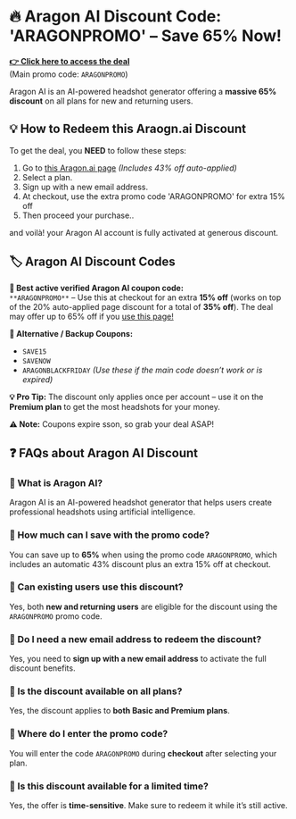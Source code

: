 # 🔥 Aragon AI Discount Code: 'ARAGONPROMO' – Save 65% Now!

[**👉 Click here to access the deal**](https://www.aragon.ai/pricing?via=gthb)  
(Main promo code: `ARAGONPROMO`)

Aragon AI is an AI-powered headshot generator offering a **massive 65% discount** on all plans for new and returning users.


## 💡 How to Redeem this Araogn.ai Discount
To get the deal, you **NEED** to follow these steps:

1. Go to [this Aragon.ai page](https://www.aragon.ai/pricing?via=gthb) *(Includes 43% off auto-applied)*
2. Select a plan.
3. Sign up with a new email address.
4. At checkout, use the extra promo code 'ARAGONPROMO' for extra 15% off
5. Then proceed your purchase..

and voilà! your Aragon AI account is fully activated at generous discount.



## 🏷️ Aragon AI Discount Codes

**🔹 Best active verified Aragon AI coupon code:**  
`**ARAGONPROMO**` – Use this at checkout for an extra **15% off** (works on top of the 20% auto-applied page discount for a total of **35% off**). The deal may offer up to 65% off if you [use this page!](https://www.aragon.ai/pricing?via=gthb)

**🔸 Alternative / Backup Coupons:**  
- `SAVE15`
- `SAVENOW`
- `ARAGONBLACKFRIDAY`
*(Use these if the main code doesn’t work or is expired)*

**💡 Pro Tip:** The discount only applies once per account – use it on the **Premium plan** to get the most headshots for your money.

**⚠️ Note:** Coupons expire sson, so grab your deal ASAP!


## ❓ FAQs about Aragon AI Discount

### 🔹 What is Aragon AI?

Aragon AI is an AI-powered headshot generator that helps users create professional headshots using artificial intelligence.

### 🔹 How much can I save with the promo code?

You can save up to **65%** when using the promo code `ARAGONPROMO`, which includes an automatic 43% discount plus an extra 15% off at checkout.

### 🔹 Can existing users use this discount?

Yes, both **new and returning users** are eligible for the discount using the `ARAGONPROMO` promo code.

### 🔹 Do I need a new email address to redeem the discount?

Yes, you need to **sign up with a new email address** to activate the full discount benefits.

### 🔹 Is the discount available on all plans?

Yes, the discount applies to **both Basic and Premium plans**.

### 🔹 Where do I enter the promo code?

You will enter the code `ARAGONPROMO` during **checkout** after selecting your plan.

### 🔹 Is this discount available for a limited time?

Yes, the offer is **time-sensitive**. Make sure to redeem it while it’s still active.


